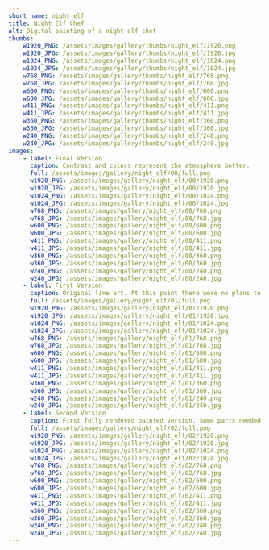 ```yaml
---
short_name: night_elf
title: Night Elf Chef
alt: Digital painting of a night elf chef
thumbs:
    w1920_PNG: /assets/images/gallery/thumbs/night_elf/1920.png
    w1920_JPG: /assets/images/gallery/thumbs/night_elf/1920.jpg
    w1024_PNG: /assets/images/gallery/thumbs/night_elf/1024.png
    w1024_JPG: /assets/images/gallery/thumbs/night_elf/1024.jpg
    w768_PNG: /assets/images/gallery/thumbs/night_elf/768.png
    w768_JPG: /assets/images/gallery/thumbs/night_elf/768.jpg
    w600_PNG: /assets/images/gallery/thumbs/night_elf/600.png
    w600_JPG: /assets/images/gallery/thumbs/night_elf/600.jpg
    w411_PNG: /assets/images/gallery/thumbs/night_elf/411.png
    w411_JPG: /assets/images/gallery/thumbs/night_elf/411.jpg
    w360_PNG: /assets/images/gallery/thumbs/night_elf/360.png
    w360_JPG: /assets/images/gallery/thumbs/night_elf/360.jpg
    w240_PNG: /assets/images/gallery/thumbs/night_elf/240.png
    w240_JPG: /assets/images/gallery/thumbs/night_elf/240.jpg
images:
    - label: Final Version
      caption: Contrast and colors represent the atmosphere better.
      full: /assets/images/gallery/night_elf/00/full.png
      w1920_PNG: /assets/images/gallery/night_elf/00/1920.png
      w1920_JPG: /assets/images/gallery/night_elf/00/1920.jpg
      w1024_PNG: /assets/images/gallery/night_elf/00/1024.png
      w1024_JPG: /assets/images/gallery/night_elf/00/1024.jpg
      w768_PNG: /assets/images/gallery/night_elf/00/768.png
      w768_JPG: /assets/images/gallery/night_elf/00/768.jpg
      w600_PNG: /assets/images/gallery/night_elf/00/600.png
      w600_JPG: /assets/images/gallery/night_elf/00/600.jpg
      w411_PNG: /assets/images/gallery/night_elf/00/411.png
      w411_JPG: /assets/images/gallery/night_elf/00/411.jpg
      w360_PNG: /assets/images/gallery/night_elf/00/360.png
      w360_JPG: /assets/images/gallery/night_elf/00/360.jpg
      w240_PNG: /assets/images/gallery/night_elf/00/240.png
      w240_JPG: /assets/images/gallery/night_elf/00/240.jpg
    - label: First Version
      caption: Original line art. At this point there were no plans to paint it.
      full: /assets/images/gallery/night_elf/01/full.png
      w1920_PNG: /assets/images/gallery/night_elf/01/1920.png
      w1920_JPG: /assets/images/gallery/night_elf/01/1920.jpg
      w1024_PNG: /assets/images/gallery/night_elf/01/1024.png
      w1024_JPG: /assets/images/gallery/night_elf/01/1024.jpg
      w768_PNG: /assets/images/gallery/night_elf/01/768.png
      w768_JPG: /assets/images/gallery/night_elf/01/768.jpg
      w600_PNG: /assets/images/gallery/night_elf/01/600.png
      w600_JPG: /assets/images/gallery/night_elf/01/600.jpg
      w411_PNG: /assets/images/gallery/night_elf/01/411.png
      w411_JPG: /assets/images/gallery/night_elf/01/411.jpg
      w360_PNG: /assets/images/gallery/night_elf/01/360.png
      w360_JPG: /assets/images/gallery/night_elf/01/360.jpg
      w240_PNG: /assets/images/gallery/night_elf/01/240.png
      w240_JPG: /assets/images/gallery/night_elf/01/240.jpg
    - label: Second Version
      caption: First fully rendered painted version. Some parts needed to be fixed and the tone and colors tuned.
      full: /assets/images/gallery/night_elf/02/full.png
      w1920_PNG: /assets/images/gallery/night_elf/02/1920.png
      w1920_JPG: /assets/images/gallery/night_elf/02/1920.jpg
      w1024_PNG: /assets/images/gallery/night_elf/02/1024.png
      w1024_JPG: /assets/images/gallery/night_elf/02/1024.jpg
      w768_PNG: /assets/images/gallery/night_elf/02/768.png
      w768_JPG: /assets/images/gallery/night_elf/02/768.jpg
      w600_PNG: /assets/images/gallery/night_elf/02/600.png
      w600_JPG: /assets/images/gallery/night_elf/02/600.jpg
      w411_PNG: /assets/images/gallery/night_elf/02/411.png
      w411_JPG: /assets/images/gallery/night_elf/02/411.jpg
      w360_PNG: /assets/images/gallery/night_elf/02/360.png
      w360_JPG: /assets/images/gallery/night_elf/02/360.jpg
      w240_PNG: /assets/images/gallery/night_elf/02/240.png
      w240_JPG: /assets/images/gallery/night_elf/02/240.jpg
---
```

